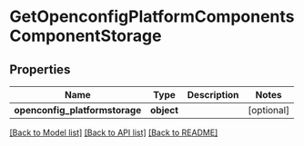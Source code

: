 # GetOpenconfigPlatformComponentsComponentStorage

## Properties
Name | Type | Description | Notes
------------ | ------------- | ------------- | -------------
**openconfig_platformstorage** | **object** |  | [optional] 

[[Back to Model list]](../README.md#documentation-for-models) [[Back to API list]](../README.md#documentation-for-api-endpoints) [[Back to README]](../README.md)


